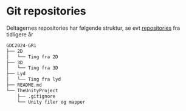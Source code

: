 # Git repositories

Deltagernes repositories har følgende struktur, se evt [repositories](https://github.com/UNFDanmark) fra tidligere år


```Bash
GDC2024-GR1
├── 2D
│   └── Ting fra 2D
├── 3D
│   └── Ting fra 3D
├── Lyd
│   └── Ting fra lyd
├── README.md
└── TheUnityProject
    ├── .gitignore
    └── Unity filer og mapper
```
